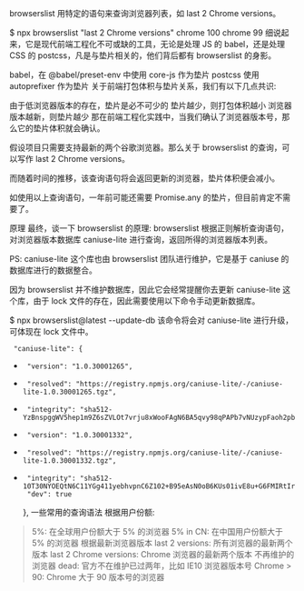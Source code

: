 browserslist 用特定的语句来查询浏览器列表，如 last 2 Chrome versions。

$ npx browserslist "last 2 Chrome versions"
chrome 100
chrome 99
细说起来，它是现代前端工程化不可或缺的工具，无论是处理 JS 的 babel，还是处理 CSS 的 postcss，凡是与垫片相关的，他们背后都有 browserslist 的身影。

babel，在 @babel/preset-env 中使用 core-js 作为垫片
postcss 使用 autoprefixer 作为垫片
关于前端打包体积与垫片关系，我们有以下几点共识:

由于低浏览器版本的存在，垫片是必不可少的
垫片越少，则打包体积越小
浏览器版本越新，则垫片越少
那在前端工程化实践中，当我们确认了浏览器版本号，那么它的垫片体积就会确认。

假设项目只需要支持最新的两个谷歌浏览器。那么关于 browserslist 的查询，可以写作 last 2 Chrome versions。

而随着时间的推移，该查询语句将会返回更新的浏览器，垫片体积便会减小。

如使用以上查询语句，一年前可能还需要 Promise.any 的垫片，但目前肯定不需要了。

原理
最终，谈一下 browserslist 的原理: browserslist 根据正则解析查询语句，对浏览器版本数据库 caniuse-lite 进行查询，返回所得的浏览器版本列表。

PS: caniuse-lite 这个库也由 browserslist 团队进行维护，它是基于 caniuse 的数据库进行的数据整合。

因为 browserslist 并不维护数据库，因此它会经常提醒你去更新 caniuse-lite 这个库，由于 lock 文件的存在，因此需要使用以下命令手动更新数据库。

$ npx browserslist@latest --update-db
该命令将会对 caniuse-lite 进行升级，可体现在 lock 文件中。

     "caniuse-lite": {
-      "version": "1.0.30001265",
-      "resolved": "https://registry.npmjs.org/caniuse-lite/-/caniuse-lite-1.0.30001265.tgz",
-      "integrity": "sha512-YzBnspggWV5hep1m9Z6sZVLOt7vrju8xWooFAgN6BA5qvy98qPAPb7vNUzypFaoh2pb3vlfzbDO8tB57UPGbtw==",
+      "version": "1.0.30001332",
+      "resolved": "https://registry.npmjs.org/caniuse-lite/-/caniuse-lite-1.0.30001332.tgz",
+      "integrity": "sha512-10T30NYOEQtN6C11YGg411yebhvpnC6Z102+B95eAsN0oB6KUs01ivE8u+G6FMIRtIrVlYXhL+LUwQ3/hXwDWw==",
       "dev": true
     },
一些常用的查询语法
根据用户份额:
> 5%: 在全球用户份额大于 5% 的浏览器
> 5% in CN: 在中国用户份额大于 5% 的浏览器
根据最新浏览器版本
last 2 versions: 所有浏览器的最新两个版本
last 2 Chrome versions: Chrome 浏览器的最新两个版本
不再维护的浏览器
dead: 官方不在维护已过两年，比如 IE10
浏览器版本号
Chrome > 90: Chrome 大于 90 版本号的浏览器